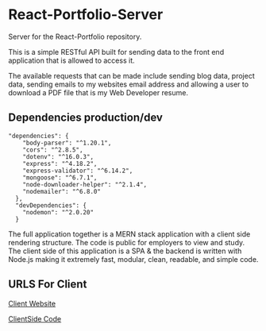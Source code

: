 # React-Portfolio-Server
Server for the React-Portfolio repository. 

This is a simple RESTful API built for sending data to the
front end application that is allowed to access it. 


The available requests that can be made include sending
blog data, project data, sending emails to my websites email address and allowing a user to download a PDF file
that is my Web Developer resume.

## Dependencies production/dev
```
"dependencies": {
    "body-parser": "^1.20.1",
    "cors": "^2.8.5",
    "dotenv": "^16.0.3",
    "express": "^4.18.2",
    "express-validator": "^6.14.2",
    "mongoose": "^6.7.1",
    "node-downloader-helper": "^2.1.4",
    "nodemailer": "^6.8.0"
  },
  "devDependencies": {
    "nodemon": "^2.0.20"
  } 
```


The full application together is a MERN stack application
with a client side rendering structure. The code is public
for employers to view and study. The client side of
this application is a SPA & the backend is written with
Node.js making it extremely fast, modular, clean, readable, and
simple code. 

## URLS For Client
[Client Website](https://ryanlarge.dev)

[ClientSide Code](https://github.com/RyanLarge13/React-Portfolio)
